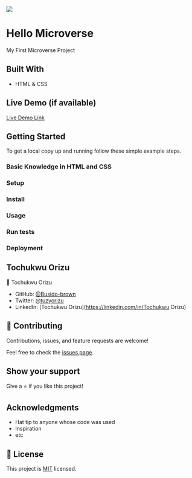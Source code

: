 ![](https://img.shields.io/badge/Microverse-blueviolet)

# Hello Microverse

My First Microverse Project

## Built With

- HTML & CSS

## Live Demo (if available)

[Live Demo Link](https://livedemo.com)

## Getting Started

To get a local copy up and running follow these simple example steps.

### Basic Knowledge in HTML and CSS

### Setup

### Install

### Usage

### Run tests

### Deployment

## Tochukwu Orizu

👤 Tochukwu Orizu

- GitHub: [@Busido-brown](https://github.com/Busido-brown)
- Twitter: [@tuzyorizu](https://twitter.com/tuzyorizu)
- LinkedIn: [Tochukwu Orizu](https://linkedin.com/in/Tochukwu Orizu)

## 🤝 Contributing

Contributions, issues, and feature requests are welcome!

Feel free to check the [issues page](../../issues/).

## Show your support

Give a ⭐️ if you like this project!

## Acknowledgments

- Hat tip to anyone whose code was used
- Inspiration
- etc

## 📝 License

This project is [MIT](./MIT.md) licensed.
